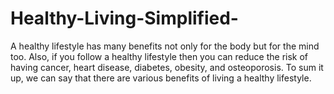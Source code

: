 # Healthy-Living-Simplified-
A  healthy lifestyle has many benefits not only for the body but for the mind too. Also, if you follow a healthy lifestyle then you can reduce the risk of having cancer, heart disease, diabetes, obesity, and osteoporosis.  To sum it up, we can say that there are various benefits of living a healthy lifestyle.
